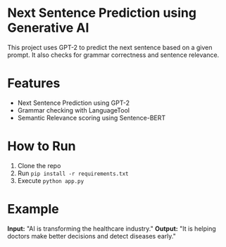 # Next Sentence Prediction using Generative AI

This project uses GPT-2 to predict the next sentence based on a given prompt. It also checks for grammar correctness and sentence relevance.

# Features
- Next Sentence Prediction using GPT-2
- Grammar checking with LanguageTool
- Semantic Relevance scoring using Sentence-BERT

# How to Run
1. Clone the repo
2. Run `pip install -r requirements.txt`
3. Execute `python app.py`

# Example
**Input:** "AI is transforming the healthcare industry."
**Output:** "It is helping doctors make better decisions and detect diseases early."
